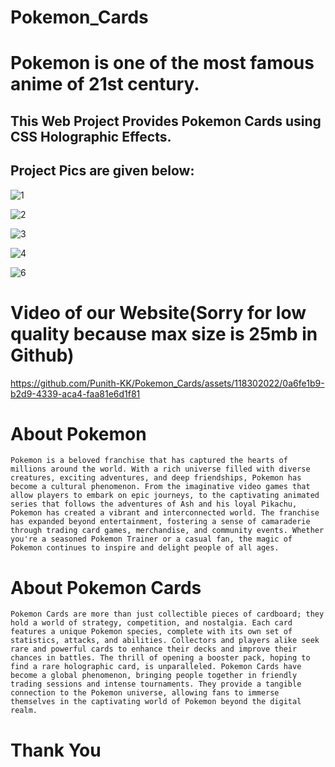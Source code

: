 # Pokemon_Cards
# Pokemon is one of the most famous anime of 21st century.


## This Web Project Provides Pokemon Cards using CSS Holographic Effects.
## Project Pics are given below:


![1](https://github.com/Punith-KK/Pokemon_Cards/assets/118302022/aec85124-08af-48cc-a8d5-07f9f6398d80)

![2](https://github.com/Punith-KK/Pokemon_Cards/assets/118302022/5e0938a0-3ab2-4c0c-8b8d-9b5fbb3a5a70)

![3](https://github.com/Punith-KK/Pokemon_Cards/assets/118302022/a0822ab1-08a2-449f-859e-d15459638c44)

![4](https://github.com/Punith-KK/Pokemon_Cards/assets/118302022/86caa911-69e1-440e-9ebe-c846a3837322)

![6](https://github.com/Punith-KK/Pokemon_Cards/assets/118302022/9376e678-b2b7-4a1c-aea2-15d5dd7bf78c)


# Video of our Website(Sorry for low quality because max size is 25mb in Github)
https://github.com/Punith-KK/Pokemon_Cards/assets/118302022/0a6fe1b9-b2d9-4339-aca4-faa81e6d1f81


# About Pokemon
```Pokemon is a beloved franchise that has captured the hearts of millions around the world. With a rich universe filled with diverse creatures, exciting adventures, and deep friendships, Pokemon has become a cultural phenomenon. From the imaginative video games that allow players to embark on epic journeys, to the captivating animated series that follows the adventures of Ash and his loyal Pikachu, Pokemon has created a vibrant and interconnected world. The franchise has expanded beyond entertainment, fostering a sense of camaraderie through trading card games, merchandise, and community events. Whether you're a seasoned Pokemon Trainer or a casual fan, the magic of Pokemon continues to inspire and delight people of all ages.```

# About Pokemon Cards
```Pokemon Cards are more than just collectible pieces of cardboard; they hold a world of strategy, competition, and nostalgia. Each card features a unique Pokemon species, complete with its own set of statistics, attacks, and abilities. Collectors and players alike seek rare and powerful cards to enhance their decks and improve their chances in battles. The thrill of opening a booster pack, hoping to find a rare holographic card, is unparalleled. Pokemon Cards have become a global phenomenon, bringing people together in friendly trading sessions and intense tournaments. They provide a tangible connection to the Pokemon universe, allowing fans to immerse themselves in the captivating world of Pokemon beyond the digital realm.```


# Thank You

